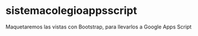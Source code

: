 # sistemacolegioappsscript
Maquetaremos las vistas con Bootstrap, para llevarlos a Google Apps Script
